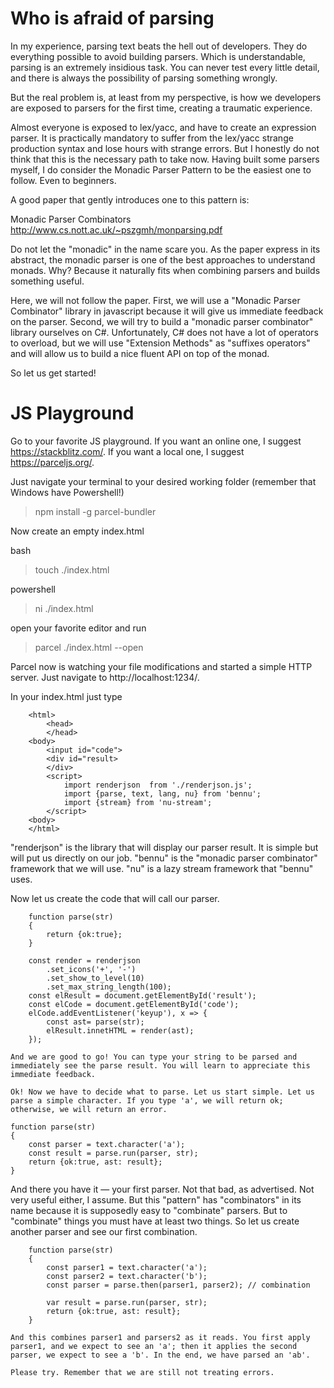 # Who is afraid of parsing

In my experience, parsing text beats the hell out of developers. They do everything possible to avoid building parsers. Which is understandable, parsing is an extremely insidious task. You can never test every little detail, and there is always the possibility of parsing something wrongly.

But the real problem is, at least from my perspective, is how we developers are exposed to parsers for the first time, creating a traumatic experience.

Almost everyone is exposed to lex/yacc, and have to create an expression parser. It is practically mandatory to suffer from the lex/yacc strange production syntax and lose hours with strange errors. But I honestly do not think that this is the necessary path to take now. Having built some parsers myself, I do consider the Monadic Parser Pattern to be the easiest one to follow. Even to beginners.

A good paper that gently introduces one to this pattern is: 

Monadic Parser Combinators  
http://www.cs.nott.ac.uk/~pszgmh/monparsing.pdf

Do not let the "monadic" in the name scare you. As the paper express in its abstract, the monadic parser is one of the best approaches to understand monads. Why? Because it naturally fits when combining parsers and builds something useful.

Here, we will not follow the paper. First, we will use a "Monadic Parser Combinator" library in javascript because it will give us immediate feedback on the parser. Second, we will try to build a "monadic parser combinator" library ourselves on C#. Unfortunately, C# does not have a lot of operators to overload, but we will use "Extension Methods" as "suffixes operators" and will allow us to build a nice fluent API on top of the monad.

So let us get started!

# JS Playground

Go to your favorite JS playground. If you want an online one, I suggest https://stackblitz.com/.  If you want a local one, I suggest https://parceljs.org/.

Just navigate your terminal to your desired working folder (remember that Windows have Powershell!)

> npm install -g parcel-bundler

Now create an empty index.html

bash
> touch ./index.html

powershell
> ni ./index.html

open your favorite editor and run

>parcel ./index.html --open

Parcel now is watching your file modifications and started a simple HTTP server. Just navigate to  http://localhost:1234/.

In your index.html just type

```
    <html>
        <head>
        </head>
    <body>
        <input id="code">
        <div id="result>
        </div>
        <script>
            import renderjson  from './renderjson.js';
            import {parse, text, lang, nu} from 'bennu';
            import {stream} from 'nu-stream';
        </script>
    <body>
    </html>
```

"renderjson" is the library that will display our parser result. It is simple but will put us directly on our job. "bennu" is the "monadic parser combinator" framework that we will use. "nu" is a lazy stream framework that "bennu" uses.

Now let us create the code that will call our parser.

```
    function parse(str)
    {
    	return {ok:true};
    }

    const render = renderjson
        .set_icons('+', '-')
        .set_show_to_level(10)
        .set_max_string_length(100);
    const elResult = document.getElementById('result');
    const elCode = document.getElementById('code');
    elCode.addEventListener('keyup'), x => {
    	const ast= parse(str);
    	elResult.innetHTML = render(ast);
    });

And we are good to go! You can type your string to be parsed and immediately see the parse result. You will learn to appreciate this immediate feedback.

Ok! Now we have to decide what to parse. Let us start simple. Let us parse a simple character. If you type 'a', we will return ok; otherwise, we will return an error.

```
    function parse(str)
    {
    	const parser = text.character('a');
    	const result = parse.run(parser, str);
    	return {ok:true, ast: result};    
    }

And there you have it — your first parser. Not that bad, as advertised. Not very useful either, I assume. But this "pattern" has "combinators" in its name because it is supposedly easy to "combinate" parsers. But to "combinate" things you must have at least two things. So let us create another parser and see our first combination.

```
    function parse(str)
    {
    	const parser1 = text.character('a');
    	const parser2 = text.character('b');
    	const parser = parse.then(parser1, parser2); // combination

    	var result = parse.run(parser, str);
    	return {ok:true, ast: result};    
    }

And this combines parser1 and parsers2 as it reads. You first apply parser1, and we expect to see an 'a'; then it applies the second parser, we expect to see a 'b'. In the end, we have parsed an 'ab'.

Please try. Remember that we are still not treating errors.